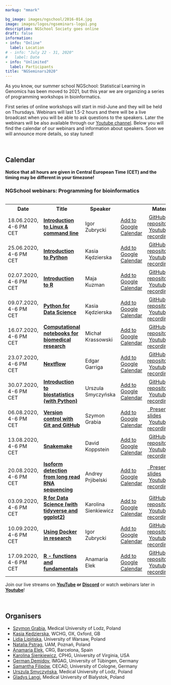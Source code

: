```yaml
---
markup: "mmark"

bg_image: images/ngschool/2016-014.jpg
image: images/logos/ngseminars-logo1.png
description: NGSchool Society goes online
draft: false
information:
- info: "Online"
  label: Location
# - info: "July 22 - 31, 2020"
#   label: Date
- info: "Unlimited"
  label: Participants
title: "NGSeminars2020"
---
```


As you know, our summer school NGSchool: Statistical Learning in Genomics has been moved to 2021, but this year we are organizing a series of programming workshops in bioinformatics.

First series of online workshops will start in mid-June and they will be held on Thursdays. Webinars will last 1.5-2 hours and there will be a live broadcast when you will be able to ask questions to the speakers. Later the webinars will be also available through our <a href="https://www.youtube.com/NGSchoolEU" target="_blank">Youtube channel</a>. Below you will find the calendar of our webinars and information about speakers. Soon we will announce more details, so stay tuned!

<br>

## Calendar
<b>Notice that all hours are given in Central European Time (CET) and the timing may be different in your timezone!</b>

### NGSchool webinars: Programming for bioinformatics

<table>
  <table class="table table-bordered table-striped">
  <tr>
    <th>Date</th>
    <th>Title</th>
    <th>Speaker</th>
    <th></th>
    <th>Materials</th>
  </tr>

  <tr>
    <td>18.06.2020, 4-6 PM CET</td>
    <td><a href="/post/webinars-01-intro"><b>Introduction to Linux & command line</b></a></td>
    <td>Igor Zubrycki</td>
    <td>
       <a href="https://www.google.com/calendar/render?action=TEMPLATE&text=NGSeminar%3A+Introduction+to+Linux&dates=20200618T140000Z%2F20200618T160000Z" target="_blank" class="btn btn-primary">Add to Google Calendar <i class="far fa-calendar-plus"></i></a>
    </td>
    <td>
      <a href="https://github.com/NGSchoolEU/linux_terminal_workshop" target="_blank"><i class="fab fa-github" style="margin-right: 5px;"></i>GitHub repository</a><br>
      <a href="https://youtu.be/TLpjSmm-FEM?t=5" target="_blank"><i class="fab fa-youtube" target="_blank" style="margin-right: 5px;"></i>Youtube recording</a>
    </td>
  </tr>

  <tr>
    <td>25.06.2020, 4-6 PM CET</td>
    <td><a href="/post/webinars-02-python"><b>Introduction to Python</b></a></td>
    <td>Kasia Kędzierska</td>
    <td>
      <a href="https://www.google.com/calendar/render?action=TEMPLATE&text=NGSeminar%3A+Introduction+to+Python&dates=20200625T140000Z%2F20200625T160000Z" target="_blank" class="btn btn-primary">Add to Google Calendar <i class="far fa-calendar-plus"></i></a></td>
    <td>
	    <a href="https://github.com/NGSchoolEU/ngs19_python_intro" target="_blank"><i class="fab fa-github" style="margin-right: 5px;"></i>GitHub repository</a><br>
      <a href="https://youtu.be/sL0bPDmgsms" target="_blank"><i class="fab fa-youtube" target="_blank" style="margin-right: 5px;"></i>Youtube recording</a>
	  </td>
  </tr>

  <tr>
    <td>02.07.2020, 4-6 PM CET</td>
    <td><b><a href="/post/webinars-03-r">Introduction to R</a></b></td>
    <td>Maja Kuzman</td>
    <td>
      <a href="https://www.google.com/calendar/render?action=TEMPLATE&text=NGSeminar%3A+Introduction+to+R&dates=20200702T140000Z%2F20200702T160000Z" target="_blank" class="btn btn-primary">Add to Google Calendar <i class="far fa-calendar-plus"></i></a>
    </td>
    <td>
      <a href="https://github.com/NGSchoolEU/NGSeminaR" target="_blank"><i class="fab fa-github" style="margin-right: 5px;"></i>GitHub repository</a><br>
      <a href="https://youtu.be/zrqIhS2zUFk" target="_blank"><i class="fab fa-youtube" target="_blank" style="margin-right: 5px;"></i>Youtube recording</a>
    </td>
  </tr>

  <td>09.07.2020, 4-6 PM CET</td>
    <td><b><a href="/post/webinars-04-python">Python for Data Science</a></b></td>
    <td>Kasia Kędzierska</td>
    <td>
      <a href="https://www.google.com/calendar/render?action=TEMPLATE&text=NGSeminar%3A+Python+for+Data+Science&dates=20200709T140000Z%2F20200709T160000Z" target="_blank" class="btn btn-primary"> Add to Google Calendar <i class="far fa-calendar-plus"></i></a>
    </td>
    <td>
      <a href="https://github.com/NGSchoolEU/ngs19_python_intro" target="_blank"><i class="fab fa-github" style="margin-right: 5px;"></i>GitHub repository</a><br>
      <a href="https://youtu.be/7URUxlTZ2fg" target="_blank"><i class="fab fa-youtube" target="_blank" style="margin-right: 5px;"></i> Youtube recording</a>
  	</td>
  </tr>

  <tr>
    <td>16.07.2020, 4-6 PM CET</td>
    <td><b><a href="/post/webinars-05-jupyter">Computational notebooks for biomedical research</a></b></td>
    <td>Michał Krassowski</td>
    <td>
      <a href="https://www.google.com/calendar/render?action=TEMPLATE&text=NGSeminar%3A+Computational+notebooks+for+biomedical+research&dates=20200716T140000Z%2F20200716T160000Z" target="_blank" class="btn btn-primary"> Add to Google Calendar <i class="far fa-calendar-plus"></i></a>
    </td>
    <td>
      <a href="https://github.com/krassowski/computational-notebooks-for-biomedical-research" target="_blank"><i class="fab fa-github" style="margin-right: 5px;"></i> GitHub repository</a><br>
      <a href="https://youtu.be/eXt4MROqTtc" target="_blank"><i class="fab fa-youtube" target="_blank" style="margin-right: 5px;"></i> Youtube recording</a>
  	</td>
  </tr>

  <tr>
    <td>23.07.2020, 4-6 PM CET</td>
    <td><b><a href="/post/webinars-06-nextflow">Nextflow</a></b></td>
    <td>Edgar Garriga</td>
    <td>
      <a href="https://www.google.com/calendar/render?action=TEMPLATE&text=NGSeminar%3A+Nextflow&dates=20200723T140000Z%2F20200723T160000Z" target="_blank" class="btn btn-primary"> Add to Google Calendar <i class="far fa-calendar-plus"></i></a>
    </td>
    <td>
      <a href="https://github.com/edgano/nf_ngschool20" target="_blank"><i class="fab fa-github" style="margin-right: 5px;"></i> GitHub repository</a><br>
      <a href="https://youtu.be/7HVq-l-ppQs" target="_blank"><i class="fab fa-youtube" target="_blank" style="margin-right: 5px;"></i> Youtube recording</a>
  	</td>
  </tr>

  <tr>
    <td>30.07.2020, 4-6 PM CET</td>
    <td><b><a href="/post/webinars-07-statistics">Introduction to biostatistics (with Python)</a></b></td>
    <td>Urszula Smyczyńska</td>
    <td>
      <a href="https://www.google.com/calendar/render?action=TEMPLATE&text=NGSeminar%3A+Introduction+to+biostatistics&dates=20200730T140000Z%2F20200730T160000Z" target="_blank" class="btn btn-primary"> Add to Google Calendar <i class="far fa-calendar-plus"></i></a>
    </td>
    <td>
      <a href="https://github.com/UlaSmycz/NGSeminar_biostatistics" target="_blank"><i class="fab fa-github" style="margin-right: 5px;"></i> GitHub repository</a><br>
      <a href="https://youtu.be/fMSdGnT5ZYE" target="_blank"><i class="fab fa-youtube" target="_blank" style="margin-right: 5px;"></i> Youtube recording</a>
  	</td>
  </tr>

  <tr>
    <td>06.08.2020, 4-6 PM CET</td>
    <td><b><a href="/post/webinars-08-git">Version control with Git and GitHub</a></b></td>
    <td>Szymon Grabia</td>
    <td>
      <a href="https://www.google.com/calendar/render?action=TEMPLATE&text=NGSeminar%3A+Version+control+with+Git&dates=20200806T140000Z%2F20200806T160000Z" target="_blank" class="btn btn-primary"> Add to Google Calendar <i class="far fa-calendar-plus"></i></a>
    </td>
    <td>
      <a href="https://slides.com/szymongrabia/version-control-with-git-and-github?fbclid=IwAR0mF-HkBDY21UTc6202WAi6xdDWftNKcpw12RfY_-KLurmBHf-VbSU_qv4" target="_blank"><i class="fas fa-chalkboard-teacher"></i>&nbsp;&nbsp;Presentation slides</a><br>
      <a href="https://youtu.be/XYnHWGPnvNM" target="_blank"><i class="fab fa-youtube" target="_blank" style="margin-right: 5px;"></i> Youtube recording</a>
  	</td>
  </tr>

  <tr>
    <td>13.08.2020, 4-6 PM CET</td>
    <td><b><a href="/post/webinars-09-snakemake/">Snakemake</a></b></td>
    <td>David Koppstein</td>
    <td>
      <a href="https://www.google.com/calendar/render?action=TEMPLATE&text=NGSeminar%3A+Snakemake&dates=20200813T140000Z%2F20200813T160000Z" target="_blank" class="btn btn-primary">Add to Google Calendar <i class="far fa-calendar-plus"></i></a>
    </td>
    <td>
      <a href="https://github.com/dkoppstein/ngsschool-snakemake-tutorial" target="_blank"><i class="fab fa-github" style="margin-right: 5px;"></i> GitHub repository</a><br>
      <a href="https://youtu.be/h2CJ-qr8fjs" target="_blank"><i class="fab fa-youtube" target="_blank" style="margin-right: 5px;"></i> Youtube recording</a>
  	</td>
  </tr>

  <tr>
    <td>20.08.2020, 4-6 PM CET</td>
    <td><b><a href="/post/webinars-10-long-reads/">Isoform detection from long read RNA sequencing</a></b></td>
    <td>Andrey Prjibelski</td>
    <td>
      <a href="https://www.google.com/calendar/render?action=TEMPLATE&text=NGSeminar%3A+Isoform+detection+in+long+RNA+reads&dates=20200820T140000Z%2F20200820T160000Z" target="_blank" class="btn btn-primary">Add to Google Calendar <i class="far fa-calendar-plus"></i></a>
    </td>
    <td>
      <a href="https://docs.google.com/presentation/d/1Yw-owqjtHNYYjhK68680QMQ93e2ZpqVu3WtnyUSv4Fs/edit?usp=sharing" target="_blank"><i class="fas fa-chalkboard-teacher"></i>&nbsp;&nbsp;Presentation slides</a><br>
      <a href="https://youtu.be/A1tARrJg-bs" target="_blank"><i class="fab fa-youtube" target="_blank" style="margin-right: 5px;"></i> Youtube recording</a>
  	</td>
  </tr>

  <tr>
    <td>03.09.2020, 4-6 PM CET</td>
    <td><b><a href="/post/webinars-11-r2/">R for Data Science (with tidyverse and ggplot2)</a></b></td>
    <td>Karolina Sienkiewicz</td>
    <td>
      <a href="https://www.google.com/calendar/render?action=TEMPLATE&text=NGSeminar%3A+R+for+Data+Science&dates=20200903T140000Z%2F20200903T160000Z" target="_blank" class="btn btn-primary">Add to Google Calendar <i class="far fa-calendar-plus"></i></a>
    </td>
    <td>
      <a href="https://github.com/sienkie/R_for_data_science" target="_blank"><i class="fab fa-github" style="margin-right: 5px;"></i> GitHub repository</a><br>
      <a href="https://youtu.be/G8cGmdrCsUs" target="_blank"><i class="fab fa-youtube" target="_blank" style="margin-right: 5px;"></i> Youtube recording</a>
  	</td>
  </tr>

  <tr>
    <td>10.09.2020, 4-6 PM CET</td>
    <td><b><a href="/post/webinars-12-docker/">Using Docker in research</a></a></td>
    <td>Igor Zubrycki</td>
    <td>
      <a href="https://www.google.com/calendar/render?action=TEMPLATE&text=NGSeminar%3A+Docker&dates=20200910T140000Z%2F20200910T160000Z" target="_blank" class="btn btn-primary">Add to Google Calendar <i class="far fa-calendar-plus"></i></a>
    </td>
    <td>
       <a href="https://github.com/AdoHaha/docker_workshop" target="_blank"><i class="fab fa-github" style="margin-right: 5px;"></i> GitHub repository</a><br>
      <a href="https://youtu.be/8iE1Cta7N2c" target="_blank"><i class="fab fa-youtube" target="_blank" style="margin-right: 5px;"></i> Youtube recording</a>
  	</td>
  </tr>

  <tr>
    <td>17.09.2020, 4-6 PM CET</td>
    <td><b><a href="/post/webinars-13-r3/">R - functions and fundamentals</a></b></td>
    <td>Anamaria Elek</td>
    <td>
      <a href="https://www.google.com/calendar/render?action=TEMPLATE&text=NGSeminar%3A+R+-+functions+and+fundamentals&dates=20200917T140000Z%2F20200917T160000Z" target="_blank" class="btn btn-primary">Add to Google Calendar <i class="far fa-calendar-plus"></i></a>
    </td>
    <td>
      <a href="https://github.com/anamariaelek/NGSeminar" target="_blank"><i class="fab fa-github" style="margin-right: 5px;"></i> GitHub repository</a><br>
      <a href="https://youtu.be/Rh9K5tHOm1c" target="_blank"><i class="fab fa-youtube" target="_blank" style="margin-right: 5px;"></i> Youtube recording</a>
  	</td>
  </tr>


</table>

Join our live streams on <b><a href="https://www.youtube.com/NGSchoolEU" target="_blank">YouTube</a> or <a href="https://discord.gg/MhNeqwR" target="_blank">Discord</a></b> or watch webinars later in <b><a href="https://www.youtube.com/NGSchoolEU" target="_blank">Youtube</a></b>!

<br>
  

  
## Organisers
* [Szymon Grabia](/people/szymon-grabia), Medical University of Lodz, Poland  
* [Kasia Kędzierska](/people/kasia-kedzierska), WCHG, OX, Oxford, GB  
* [Lidia Lipińska](/people/lidia-lipinska), University of Warsaw, Poland  
* [Natalia Pstrąg](/people/natalia-pstrag), UAM, Poznań, Poland  
* [Anamaria Elek](/people/anamaria-elek), CRG, Barcelona, Spain  
* [Karolina Sienkiewicz](/people/karolina-sienkiewicz), CPHG, University of Virginia, USA  
* [German Demidov](/people/german-demidov), IMGAG, University of Tübingen, Germany  
* [Samantha Filipów](/people/samantha-filipow), CECAD, University of Cologne, Germany  
* [Urszula Smyczyńska](/people/urszula-smyczynska), Medical University of Lodz, Poland  
* [Gladys Langi](/people/gladys-langi), Medical University of Bialystok, Poland  
